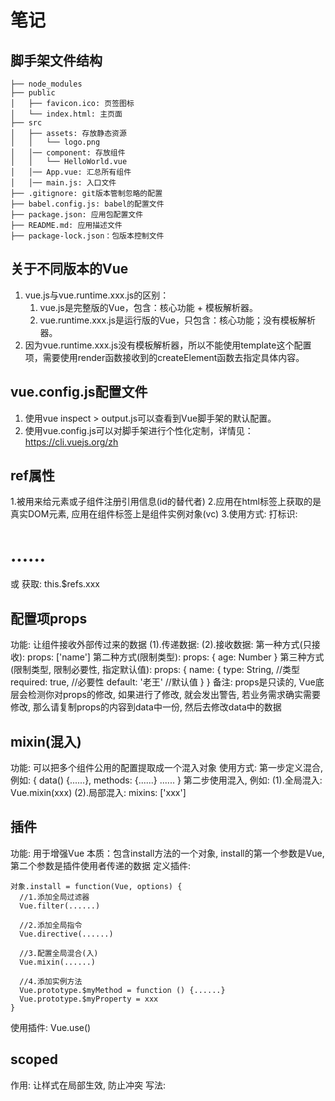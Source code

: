 # 笔记

## 脚手架文件结构

	├── node_modules 
	├── public
	│   ├── favicon.ico: 页签图标
	│   └── index.html: 主页面
	├── src
	│   ├── assets: 存放静态资源
	│   │   └── logo.png
	│   │── component: 存放组件
	│   │   └── HelloWorld.vue
	│   │── App.vue: 汇总所有组件
	│   │── main.js: 入口文件
	├── .gitignore: git版本管制忽略的配置
	├── babel.config.js: babel的配置文件
	├── package.json: 应用包配置文件 
	├── README.md: 应用描述文件
	├── package-lock.json：包版本控制文件

## 关于不同版本的Vue

1. vue.js与vue.runtime.xxx.js的区别：
    1. vue.js是完整版的Vue，包含：核心功能 + 模板解析器。
    2. vue.runtime.xxx.js是运行版的Vue，只包含：核心功能；没有模板解析器。
2. 因为vue.runtime.xxx.js没有模板解析器，所以不能使用template这个配置项，需要使用render函数接收到的createElement函数去指定具体内容。

## vue.config.js配置文件

1. 使用vue inspect > output.js可以查看到Vue脚手架的默认配置。
2. 使用vue.config.js可以对脚手架进行个性化定制，详情见：https://cli.vuejs.org/zh

## ref属性
  1.被用来给元素或子组件注册引用信息(id的替代者)
  2.应用在html标签上获取的是真实DOM元素, 应用在组件标签上是组件实例对象(vc)
  3.使用方式:
    打标识: <h1 ref="xxx">......</h1> 或 <School ref="xxx"></School>
    获取: this.$refs.xxx

## 配置项props
  功能: 让组件接收外部传过来的数据
    (1).传递数据:
      <Demo name="xxx"/>
    (2).接收数据:
      第一种方式(只接收):
        props: ['name']
      第二种方式(限制类型):
        props: {
          age: Number
        }
      第三种方式(限制类型, 限制必要性, 指定默认值):
        props: {
          name: {
            type: String, //类型
            required: true, //必要性
            default: '老王' //默认值
          }
        }
  备注: props是只读的, Vue底层会检测你对props的修改, 如果进行了修改, 就会发出警告,
    若业务需求确实需要修改, 那么请复制props的内容到data中一份, 然后去修改data中的数据

## mixin(混入)
  功能: 可以把多个组件公用的配置提取成一个混入对象
  使用方式:
    第一步定义混合, 例如:
      {
        data() {......},
        methods: {......}
        ......
      }
    第二步使用混入, 例如:
      (1).全局混入: Vue.mixin(xxx)
      (2).局部混入: mixins: ['xxx']

## 插件
  功能: 用于增强Vue
  本质：包含install方法的一个对象, install的第一个参数是Vue, 第二个参数是插件使用者传递的数据
  定义插件:

    对象.install = function(Vue, options) {
      //1.添加全局过滤器
      Vue.filter(......)

      //2.添加全局指令
      Vue.directive(......)

      //3.配置全局混合(入)
      Vue.mixin(......)

      //4.添加实例方法
      Vue.prototype.$myMethod = function () {......}
      Vue.prototype.$myProperty = xxx
    }
  使用插件: Vue.use()

## scoped
  作用: 让样式在局部生效, 防止冲突
  写法: <style scoped>

## 总结TodoList案例
  1.组件化编码流程:
    (1).拆分静态组件: 组件要按照功能点拆分, 命名不要与html元素冲突
    (2).实现动态组件: 考虑好数据的存放位置, 数据是一个组件在用, 还是一些组件在用：
      1).一个组件在用: 放在组件自身即可
      2).一些组件在用: 放在他们共同的父组件上(<span style="color:red">状态提示</span>)
    (3).实现交互:从绑定事件开始
  2.props适用于:
    (1).父组件 ===> 子组件 通信
    (1).子组件 ===> 父组件 通信(要求父先给子一个函数)
  3.使用v-model时要切记: v-model绑定的值不能是props传过来的值, 因为props是不可
    以修改的
  4.props传过来的若是对象类型的值, 修改对象中的属性时Vue不会报错, 但不推荐这样做



## webStorge
  1.存储内容大小一般支持5MB左右(不同浏览器可能还不一样)
  2.浏览器端通过Window.sessionStorage和Window.localStorage属性来实现本地存储机制
  3.相关API
    1.```xxxxxStorage.setItem('key', 'value');```
      该方法接受一个键和值作为参数, 会把键值对添加到存储中, 如果键名存在, 则更新其对应的值
    2.```xxxxxStorage.getItem('person')；```
      该方法接受一个键名作为参数, 返回键名对应的值
    3.```xxxxxStorage.removeItem('key');```
      该方法接受一个键名作为参数, 并把该键名从存储中删除
    4.```xxxxxStorage.clear();```
      该方法会清空存储中的所有数据
  4.备注:
    1.SessionStorage存储的内容会随着浏览器窗口关闭而消失
    2.LocalStorage存储的内容, 需要手动清除才会消失
    3.```xxxxxStorage.getItem(xxx)```如果xxx对应的value获取不到, 那么getItem的返回值是null
    4.```JSON.parse(null)```的结果依然是null

## 组件的自定义事件

1. 一种组件间通信的方式, 适用于: <strong style="color:red">子组件 ===> 父组件</strong>

2. 使用场景: A是父组件, B是子组件, B想给A传数据, 那么就要在A中给B绑定自定义事件(<span style="color:red">事件的回调在A中</span>)

3. 绑定自定义事件：

    1. 第一种方式，在父组件中：```<Demo @lnnt="test"/>```  或 ```<Demo v-on:lnnt="test"/>```

    2. 第二种方式，在父组件中：

        ```js
        <Demo ref="demo"/>
        ......
        mounted(){
          this.$refs.xxx.$on('lnnt',this.test)
        }
        ```

    3. 若想让自定义事件只能触发一次，可以使用```once```修饰符，或```$once```方法。
  

4. 触发自定义事件: ```this.$emit('lnnt', 数据)```

5. 解绑自定义事件: ```this.$off('lnnt')```

6. 组件上也可以绑定原生DOM事件, 需要使用```navive```修饰符

7. 注意: 通过```this.$refs.xxx.$on('lnnt', 回调)```绑定自定义事件时, 回调<span style="color:red">要么配置在methods中, 要么用箭头函数</span>, 否则this指向会出问题

## 全局事件总线(GlobalEventBus)

1. 一种组件间通信的方式, 适用于人已组建间通信

2. 安装全局事件总线:

    ```js
    new Vue({
      ......
      beforeCreate() {
        Vue.prototype.$bus = this //安装全局事件总线, $bus就是当前应用的vm
      },
      ......
    })
    ```

3. 使用事件总线: 

    1. 接受数据: A组件想接收数据, 则在A组件中给$bus绑定自定义事件, 事件的<span style="color:red">回调留在A组件自身。</span>

        ```js
        methods() {
          demo(data) {......}
        }
        ......
        mounted() {
          this.$bus.$on('xxx', this.demo)
        }
        ```

    2. 提供数据：```this.$bus.$emit('xxxx',数据)```

4. 最好在beforeDestroy钩子中, 用$off去解绑<span style=" color:red">当前组件所用到的</span>事件 



## 消息订阅与发布(pubsub)

1. 一种组件间通信的方式, 适用于<span style="color:red">任意组件间通信</span>

2. 使用步骤:

    1. 安装pubsub: ```npm i pubsub-js```

    2. 引入: ```import pubsub form 'pubsub-js'```

    3. 接收数据: A组件想接收数据, 则在A组件中订阅消息, 订阅的<span style="color:red">回调留在A组件自身</span>

        ```js
        methods: {
          demo(data) {......}
        }
        ......
        mounted() {
          this.pid = pubsub.subscribe('xxx', this.demo) //订阅消息
        }
        ```

    4. 提供数据: ```pubsub.publish('xxx', 数据)```

    5. 最好在beforeDestroy钩子中, 用```pubsub.unsubscribe(pid)```去<span style="color:red">取消订阅</span>

## nextTick
  1. 语法: ```this.$nextTick(回调函数)```
  2. 作用: 在```下一次```DOM更新结束后执行其制定的回调
  3. 什么时候用: 当改变数据后, 要基于更新后的新DOM进行某些操作时, 要在nextTick所指定的回调函数中执行

## Vue封装的过度与动画
1. 作用: 在插图, 更新或移除DOM元素时, 在合适的时候给元素添加样式类名

2. 图示: <img src="https://img04.sogoucdn.com/app/a/100520146/5990c1dff7dc7a8fb3b34b4462bd0105" style="width:60%" />

3. 写法:

    1. 准备好样式:

        - 元素进入的样式:
            1. v-enter: 进入的起点
            2. v-center-active: 进入的过程
            3. v-enter-to: 进入的终点

        - 元素离开的样式:
            1. v-leave: 离开的起点
            2. v-leave-active: 离开的过程
            3. v-leave-to: 离开的终点

    2. 使用```<transition>```包裹要过度的元素, 并配置name属性:

        ```vue
        <transition name="hello">
          <h1 v-show="isShow">你好啊! </h1>
        </transition>
        ```

    3. 备注: 若有多个元素需要过度, 则需要使用: ```<transition-group>```, 且每个元素都要指定```key```值

## vue脚手架配置代理

#### 方法一

    在vue.config.js中添加如下配置:

```js
devServer: {
  proxy: "http://localhost:5050"
}
```

说明:

  1. 优点: 配置简单, 请求资源时直接发给前端(8080)即可
  2. 缺点: 不能配置多个代理, 不能灵活的控制请求是否走代理
  3. 工作方式: 若按照上述的配置代理, 当请求了前端不存在的资源时, 那么该请求会转发给服务器(有限匹配前端资源)

#### 方法二:

    编写vue.config.js配置具体代理规则:

```js
model.exports = {
  devServer: {
    proxt: {
      '/api1': { //匹配所有以 '/api'开头的请求路径
        target: 'http://localhost:5000', //代理目标的基础路径
        changeOrigin: true,
        pathRewrite: {'^/api1': ''}
      },
      '/api2': { //匹配所有以 '/api'开头的请求路径
        target: 'http://localhost:5001', //代理目标的基础路径
        changeOrigin: true,
        pathRewrite: {'^/api2': ''}
      }
    }
  }
}
/*
  changeOrigin设置为true时, 服务器收到的请求头中的host为: localhost:5000
  changeOrigin设置为false时, 服务器收到的请求头中的host为: localhost:8080
  changeOrigin默认值为true
*/
```

说明:

  1. 优点: 可以配置多个代理, 且可以灵活的控制请求是否走代理
  2. 缺点: 配置略微繁琐, 请求资源时必须加前缀

## 插槽

  1. 作用: 让父组件可以向子组件指定位置插入html结构, 也是一种组件间通信的方式, 适用于 <span style="color:red">父组件 ===> 子组</span>

  2. 分类: 默认插槽, 具名插槽, 作用域插槽

  3. 使用方式:

    1. 默认插槽:
        ```js
        父组件中:
            <Category>
              <div>html结构1</div>
            </Category> 
        子组件中:
            <template>
              <div>
                <!-- 定义插槽 -->
                <slot>默认插槽内容...</slot>
              </div>
            </template>
        ```
    
      2. 具名插槽:  
        ```js
        父组件中:
          <Category>
            <template slot="center">
              <div>html结构1</div>
            </template>

            <template v-slot:footer>
              <div>html结构1</div>
            </template>
          </Category>
        ```

      3. 作用域插槽:

          1. 理解: 数据在组件的自身, <span style="color:red">但根据数据生成的结构需要组件的使用者来决定</span>, (games数据在Category组件中, 但使用数据所遍历出来的结构由App组件决定)

          2. 具体编码:
              ```js
              父组件中:
                <Category>
                  <template scope="scopeData">
                    <!-- 生成的是ul列表 -->
                    <ul>
                      <li v-for="g in scopeData.games" :key="g">{{g}}</li>
                    </ul>
                  </template>
                </Category>

                <Category>
                  <template scope="scopeData">
                    <!-- 生成的是h4标题 -->
                    <h4 v-for="g in scopeData.games" :key="g">{{g}}</h4>
                  </template>
                </Category>
              子组件中:
                <template>
                  <div>
                    <slot :games="games"></slot>
                  </div>
                </template>

                <script>
                  export default {
                    name: 'Category',
                    props: ['title'],
                    //数据在子组件自身
                    data() {
                      return {
                        games: ['红色警戒', '穿越火线', '劲舞团', '超级玛丽']
                      }
                    }
                  }
                </script>
              ```

## Vuex

### 1. 概念

  在Vue中实现集中式状态(数据)管理的一个Vue插件, 对vue应用多个组件的共享状态进行集中式的管理(度/写), 也是一种组件间通信的方式, 且适用于任意组件间通信

### 2. 何时使用？

  多个组件需要共享数据时

### 3. 搭建vuex环境

  1. 创建文件```src/store/index.js```
      ```js
      //引入Vue核心库
      import Vue from 'vue'
      //引入Vuex
      import Vuex from 'vuex'
      //应用Vuex插件
      Vue.use(Vuex)

      //准备actions对象——相应组件中用户的动作
      const actions = {}
      //准备mutations对象——修改state中的数据
      const mutations = {}
      //准备state对象——保存具体的数据
      const state = {}

      //创建并暴露store
      export default new Vuex.Store({
        actions,
        mutations,
        state
      })
      ```

  2. 在```main.js```中创建vm时传入```store```配置项
      ```js
      //引入store
      import store from './store'
      ......

      //创建vm
      new Vue({
        el: '#app',
        render: h => h(App),
        store
      })
      ```

### 4. 基本使用

  1. 初始化数据, 配置```actions```, 配置```mutations```, 操作文件```store.js```
      ```js
      //引入Vue核心库
      import Vue from 'vue'
      //引入Vuex
      import Vuex from 'vuex'
      //引用Vuex
      Vue.use(Vuex)

      const actions = {
        //响应组件中加的动作
        jia(context, value) {
          //console.log('actions中的jia被调用了', miniStore, value);
          context.commit('JIA'， value)
        }
      }

      const mutations = {
        //执行加
        JIA(state, value) {
          console.log('mutations中的JIA被调用了', state, value);
          state.sum += value
        }
      }

      //初始化数据
      const state = {
        sum: 0
      }

      //创建并暴露store
      export default new Vuex.Store({
        actions,
        mutations,
        state
      })
      ```
  
  2. 组件中读取vuex中的数据: ```$store.state.sum```

  3. 组件中修改vuex中的数据: ```$store.dispatch('action中的方法名', 数据)```或```$store.commit('mutations中的方法名', 数据)```

  > 备注: 若没有网络请求或其他业务逻辑, 组件中也可以超越actions, 即不写```dispatch```, 直接编写```commit```

### 5. getters的使用

  1. 概念: 当state中的数据需要经过加工后再使用时, 可以使用getters加工

  2. 在```store.js```中追加```getters```配置
      ```js
      ......
      const getters = {
        bigSum(state) {
          return state.sum * 10
        }
      }

      //创建并暴露store
      export default new Vuex.Store({
        ......
        getters
      })
      ```
  
  3. 组件中读取数据: ```$store.getters.bigSum```

### 6. 四个map写法的使用

  1. <strong>mapState方法: </strong>用于帮助我们映射```state```中的数据为计算属性
      ```js
      computed: {
        //借助mapState生成计算属性: sum, school, subject(对象写法)
        ...mapState({sum: 'sum', school: 'school', subject: 'subject'}),

        //借助mapState生成计算属性: sum, school, subject(数组写法)
        ...mapState(['sum', 'school', 'subject'])
      }
      ```

  2. <strong>mapGetters方法: </strong>用于帮助我们映射```getters```中的数据为计算属性
      ```js
      computed: {
        //借助mapGetters生成计算属性: bigSum(对象写法)
        ...mapGetters({bigSum: 'bigSum'}),

        //借助mapGetters生成计算属性: bigSum(数组写法)
        ...mapGetters(['bigSum'])
      }
      ```

  3. <strong>mapActions方法: </strong> 用于帮助我们生成与```actions```对话的方法, 即: 包含```$store.dispatch(xxx)```的函数
      ```js
      methosds: {
        //靠mapActions生成: incrementOdd, incrementWait(对象形式)
        ...mapActions({incrementOdd: 'jiaOdd', incrementWait, 'jiaWait'})

        //靠mapActions生成: incrementOdd, incrementWait(数组形式)
        ...mapActions(['jiaOdd', 'jiaWait'])
      }
      ```

  4. <strong>mapMutations方法: </strong>用于帮助我们生成与```mutations```对话的方法, 即: 包含```$store.commit(xxx)```的函数
      ```js
      methods: {
        //靠mapMutations生成: increment, decrement(对象形式)
        ...mapMutaitons({increment: 'JIA', increment: 'JIAN'}),

        //靠mapMutations生成: increment, decrement(数组形式)
        ...mapMutations(['JIA', 'JIAN'])
      }
      ```

  > 备注: mapActions与mapMutations使用时, 若需要传递参数需要: 在模板中绑定事件时传递好参数, 否则参数是事件对象

### 7.模块化+命名空间

1. 目的：让代码更好维护，让多种数据分类更加明确。

2. 修改```store.js```

   ```javascript
   const countAbout = {
     namespaced:true,//开启命名空间
     state:{x:1},
     mutations: { ... },
     actions: { ... },
     getters: {
       bigSum(state){
          return state.sum * 10
       }
     }
   }
   
   const personAbout = {
     namespaced:true,//开启命名空间
     state:{ ... },
     mutations: { ... },
     actions: { ... }
   }
   
   const store = new Vuex.Store({
     modules: {
       countAbout,
       personAbout
     }
   })
   ```

3. 开启命名空间后，组件中读取state数据：

   ```js
   //方式一：自己直接读取
   this.$store.state.personAbout.list
   //方式二：借助mapState读取：
   ...mapState('countAbout',['sum','school','subject']),
   ```

4. 开启命名空间后，组件中读取getters数据：

   ```js
   //方式一：自己直接读取
   this.$store.getters['personAbout/firstPersonName']
   //方式二：借助mapGetters读取：
   ...mapGetters('countAbout',['bigSum'])
   ```

5. 开启命名空间后，组件中调用dispatch

   ```js
   //方式一：自己直接dispatch
   this.$store.dispatch('personAbout/addPersonWang',person)
   //方式二：借助mapActions：
   ...mapActions('countAbout',{incrementOdd:'jiaOdd',incrementWait:'jiaWait'})
   ```

6. 开启命名空间后，组件中调用commit

   ```js
   //方式一：自己直接commit
   this.$store.commit('personAbout/ADD_PERSON',person)
   //方式二：借助mapMutations：
   ...mapMutations('countAbout',{increment:'JIA',decrement:'JIAN'}),
   ```


## 路由

  1. 理解: 一个路由(route)就是一组映射关系(key-value), 多个路由需要路由器(router)进行管理

  2. 前端路由: key是路径, value是组件

### 1. 基本使用

  1. 安装vue-router, 命令: ```npm i vue-router```

  2. 应用插件: ```Vue.use(VueRouter)```

  3. 编写router配置项:
    ```js
    //引入VueRouter
    import VueRouter from 'vue-router'
    //引入路由组件
    import About from '../component/About'
    import Home from '../component/Home'

    //创建router实例对象, 去管理一组一组的路由规则
    const router = new VueRouter({
      routers: [
        {
          path: '/about',
          component: About
        },
        {
          path: '/home',
          component: Home
        }
      ]
    })
    ```

4. 实现切换(active-class可配置高亮样式)
    ```js
    <router-link active-class="active" to="/about">About</router-link>
    ```

5. 指定展示位置
    ```js
    <router-view></router-view>
    ```

### 2. 几个注意点

  1. 路由组件通常存放在```pages```文件夹, 一般组件通常存放在```components```文件夹

  2. 通过切换, "隐藏"了的路由组件, 默认是被销毁的, 需要的时候再去挂载

  3. 每个组件都有自己的```$route```属性, 里面存储着自己的路由信息

  4. 整个应用只有一个router, 可以通过组件的```$router```属性获取到

### 3. 多级路由(嵌套路由)

  1. 配置路由规则, 使用children配置项:
      ```js
      routes: [
        {
          path: '/about',
          component: About
        },
        {
          path: '/home',
          component: Home,
          children: [
            {
              path: 'news',  //此处一定不要写: /news
              component: News
            },
            {
              path: 'message',  //此处一定不要写: /message
              component: Message
            }
          ]
        }
      ]
      ```

  2. 跳转(要写完整路径):
      ```js
      <router-link to="/home/news">News</router-link>
      ```

### 4. 路由的query参数

  1. 传递参数
      ```js
      <!-- 跳转并携带query参数, to的字符串写法 -->
      <router-link :to="`/home/message/detail?id=${m.id}&title=${m.title}`">跳转</router-link>

      <!-- 跳转并携带query参数, to的对象写法 -->
      <router-link
        :to="{
          path: '/home/message/detail',
          query: {
            id: m.id,
            title: m.title
          }
        }"
      >跳转</router-link>
      ```

  2. 接收参数:
      ```js
      $route.query.id
      $route.query.title
      ```

### 5. 命名路由
1. 作用: 可以简化路由的跳转

2. 如何使用

    1. 给路由命名
      ```js
      {
        path: 'demo',
        component: Demo,
        children: [
          {
            path: 'test',
            component: Test,
            children: [
              {
                name: 'hello',   //给路由命名
                path: 'welcome',
                component: Hello
              }
            ]
          }
        ]
      }
      ```

      2. 简化跳转:
        ```js
        <!-- 简化前, 需要写完整的路径 -->
        <router-link to="/welcome/test/welcome">跳转</router-link>

        <!-- 简化后, 直接通过名字跳转 -->
        <router-link to="{name: 'hello'}">跳转</router-link>

        <!-- 简化写法配合传递参数 -->
        <router-link
          :to="{
            name: 'hello',
            query: {
              id: 666,
              title: '你好'
            }
          }"
        >
          跳转
        </router-link>
        ```

### 6. 路由的params参数

1. 配置路由, 生命接收params参数
    ```js
    {
      path: '/home',
      component: Home,
      children: [
        {
          path: 'news',
          component: News
        },
        {
          path: 'message',
          component: Message,
          children: [
            name: 'xiangqing',
            path: 'detail/:id/:title',  //使用占位符生命接收params参数
            component: Detail
          ]
        }
      ]
    }
    ```

2. 传递参数
    ```js
    <!-- 跳转并携带params参数， to的字符串写法 -->
    <router-link :to="/home/message/detail/666/你好">跳转</router-link>

    <!-- 跳转并携带params参数, to的对象写法 -->
    <router-link
      :to = "{
        name: 'xiangqing',
        params: {
          id: 666,
          title: '你好'
        }
      }"
    >
      跳转
    </router-link>
    ```

    > 特别注意: 路由携带params参数时, 若使用to的对象写法, 则不能使用path配置项, 必须使用name配置

3. 接收参数：
    ```js
    $route.params.id
    $route.params.title
    ```

### 7. 路由的props配置

作用: 让路由组件更方便的收到参数

  ```js
  {
    name: 'xiangqing',
    patrh: '/detail:id',   
    component: Detail

    // 第一种写法: props值为对象, 该对象中所有的key-value的组合最终都会通过props传给Detail组件
    // props:{a:900}

    // 第二种写法： props值为布尔值, 布尔值为true, 则把路由收到的所有params参数通过props传给Detail组件
    // props: true

    // 第三种写法: prop值为函数, 该函数返回的对象中每一组key-value的组合最终都会通过props传给Detail组件
    props(route) {
      return {
        id: route.query.id,
        title: route.query.title
      }
    }
  }
  ```

### 8. ```<router-link>```的replace属性

1. 作用: 控制路由跳转时操作浏览器历史记录的模式

2. 浏览器的历史记录有两种写入模式: 分别为```push```和```replace```, ```push```是追加历史记录, ```replace```是替换当前记录。路由跳转的时候默认为```push```

3. 如何开启replace模式: ```<router-link replace ......>News</router-link>```

### 9. 编程时路由导航

1. 作用: 不借助```<router-link>```实现路由跳转, 让路由跳转更灵活

2. 具体编码:
    ```js
    //$router的两个API
    this.$router.push({
      name: 'xiangqing',
      params: {
        id: xxx,
        title: xxx
      }
    })

    this.$router.replace({
      name: 'xiangqing',
      params: {
        id: xxx,
        title: xxx
      }
    })

    this.$router.forward() //前进
    this.$router.back() //后退
    this.$router.go() //可前进也可后退
    ```

### 10. 缓存路由组件

1. 作用: 让不展示的路由组件保持挂载, 不被销毁

2. 具体代码:
    ```js
    <keep-alive include="News">
      <router-view></router-view>
    </keep-alive>
    ```

### 11. 两个新的生命周期钩子

1. 作用: 路由组件独有的两个钩子, 用于捕获路由组件的激活状态

2. 具体名字:

    1. ```activated```路由组件被激活时触发

    2. ```deactivated```路由组件失活时触发
